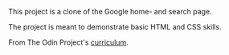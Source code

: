 This project is a clone of the Google home- and search page.

The project is meant to demonstrate basic HTML and CSS skills.

From The Odin Project's [curriculum](http://www.theodinproject.com/courses/web-development-101/lessons/html-css).